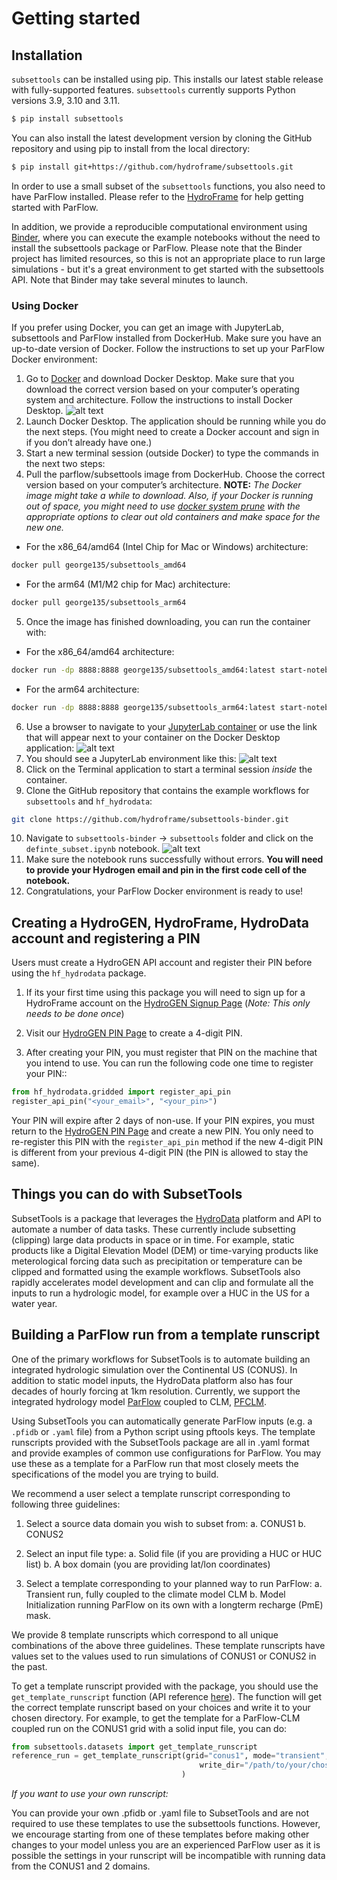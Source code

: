 # Getting started

## Installation

`subsettools` can be installed using pip. This installs our latest stable release with fully-supported features. `subsettools` currently supports Python versions 3.9, 3.10 and 3.11.

```bash
$ pip install subsettools
```

You can also install the latest development version by cloning the GitHub repository and using pip to install from the local directory:

```bash
$ pip install git+https://github.com/hydroframe/subsettools.git
```

In order to use a small subset of the `subsettools` functions, you also need to have ParFlow installed. Please refer to the [HydroFrame](https://hydroframe.org/) for help getting started with ParFlow.

In addition, we provide a reproducible computational environment using [Binder](https://mybinder.org/v2/gh/hydroframe/subsettools-binder/HEAD), where you can execute the example notebooks without the need to install the subsettools package or ParFlow. Please note that the Binder project has limited resources, so this is not an appropriate place to run large simulations - but it's a great environment to get started with the subsettools API. Note that Binder may take several minutes to launch.

### Using Docker

If you prefer using Docker, you can get an image with JupyterLab, subsettools and ParFlow installed from DockerHub. Make sure you have an up-to-date version of Docker. Follow the instructions to set up your ParFlow Docker environment:

1. Go to [Docker](https://www.docker.com/products/docker-desktop/) and download Docker Desktop. Make sure that you download the correct version based on your computer’s operating system and architecture. Follow the instructions to install Docker Desktop. ![alt text](https://github.com/hydroframe/subsettools/blob/update-docs/docs/Docker1.png)
2. Launch Docker Desktop. The application should be running while you do the next steps. (You might need to create a Docker account and sign in if you don’t already have one.)
3. Start a new terminal session (outside Docker) to type the commands in the next two steps:
4. Pull the parflow/subsettools image from DockerHub. Choose the correct version based on your computer’s architecture.
**NOTE:** *The Docker image might take a while to download. Also, if your Docker is running out of space, you might need to use [docker system prune](https://docs.docker.com/engine/reference/commandline/system_prune/) with the appropriate options to clear out old containers and make space for the new one.*

- For the x86_64/amd64 (Intel Chip for Mac or Windows) architecture:
```bash
docker pull george135/subsettools_amd64
```
- For the arm64 (M1/M2 chip for Mac) architecture:
```bash
docker pull george135/subsettools_arm64
```
5. Once the image has finished downloading, you can run the container with:
- For the x86_64/amd64 architecture:
```bash
docker run -dp 8888:8888 george135/subsettools_amd64:latest start-notebook.sh --NotebookApp.token=''
```
- For the arm64 architecture:
```bash
docker run -dp 8888:8888 george135/subsettools_arm64:latest start-notebook.sh --NotebookApp.token=''
```
6. Use a browser to navigate to your [JupyterLab container](http://localhost:8888/lab?) or use the link that will appear next to your container on the Docker Desktop application: ![alt text](https://github.com/hydroframe/subsettools/blob/update-docs/docs/Docker2.png)
7. You should see a JupyterLab environment like this: ![alt text](https://github.com/hydroframe/subsettools/blob/update-docs/docs/Docker3.png)
8. Click on the Terminal application to start a terminal session *inside* the container.
9. Clone the GitHub repository that contains the example workflows for `subsettools` and `hf_hydrodata`:
```bash
git clone https://github.com/hydroframe/subsettools-binder.git
```
10. Navigate to `subsettools-binder` -> `subsettools` folder and click on the `definte_subset.ipynb` notebook. ![alt text](https://github.com/hydroframe/subsettools/blob/update-docs/docs/Docker4.png)
11. Make sure the notebook runs successfully without errors. **You will need to provide your Hydrogen email and pin in the first code cell of the notebook.**
12. Congratulations, your ParFlow Docker environment is ready to use!

## Creating a HydroGEN, HydroFrame, HydroData account and registering a PIN

Users must create a HydroGEN API account and register their PIN before using the `hf_hydrodata` package.

1. If its your first time using this package you will need to sign up for a HydroFrame account on the [HydroGEN Signup Page](https://hydrogen.princeton.edu/signup) (*Note: This only needs to be done once*)

2. Visit our [HydroGEN PIN Page](https://hydrogen.princeton.edu/pin) to create a 4-digit PIN.

3. After creating your PIN, you must register that PIN on the machine that you intend to use. You can run the following code one time to register your PIN::  


```python
from hf_hydrodata.gridded import register_api_pin
register_api_pin("<your_email>", "<your_pin>")
```

Your PIN will expire after 2 days of non-use. If your PIN expires, you must return to
the [HydroGEN PIN Page](https://hydrogen.princeton.edu/pin) and create a new PIN. 
You only need to re-register this PIN with the `register_api_pin` method if the 
new 4-digit PIN is different from your previous 4-digit PIN (the PIN is allowed
to stay the same).

## Things you can do with SubsetTools

SubsetTools is a package that leverages the [HydroData](https://www.hydroframe.org/hydrodata) platform and API to automate a number of data tasks.  These currently include subsetting (clipping) large data products in space or in time.  For example, static products like a Digital Elevation Model (DEM) or time-varying products like meterological forcing data such as precipitation or temperature can be clipped and formatted using the example workflows.  SubsetTools also rapidly accelerates model development and can clip and formulate all the inputs to run a hydrologic model, for example over a HUC in the US for a water year.

## Building a ParFlow run from a template runscript

One of the primary workflows for SubsetTools is to automate building an integrated hydrologic simulation over the Continental US (CONUS).  In addition to static model inputs, the HydroData platform also has four decades of hourly forcing at 1km resolution.  Currently, we support the integrated hydrology model [ParFlow](https://www.parflow.org) coupled to CLM, [PFCLM](https://www.hydroframe.org/parflow-resources). 

Using SubsetTools you can automatically generate ParFlow inputs (e.g. a `.pfidb` or `.yaml` file) from a Python script using pftools keys.  The template runscripts provided with the SubsetTools package are all in .yaml format and provide examples of common use configurations for ParFlow. You may use these as a template for a ParFlow run that most closely meets the specifications of the model 
you are trying to build. 

We recommend a user select a template runscript corresponding to following three guidelines:
 
1. Select a source data domain you wish to subset from:
   a. CONUS1
   b. CONUS2
   
2. Select an input file type:
   a. Solid file (if you are providing a HUC or HUC list)
   b. A box domain (you are providing lat/lon coordinates)
   
3. Select a template corresponding to your planned way to run ParFlow:
   a. Transient run, fully coupled to the climate model CLM
   b. Model Initialization running ParFlow on its own with a longterm recharge (PmE) mask.
   
We provide 8 template runscripts which correspond to all unique combinations of the above three guidelines.
These template runscripts have values set to the values used to run simulations of CONUS1 or CONUS2 in the past.

To get a template runscript provided with the package, you should use the `get_template_runscript` function (API reference [here](https://hydroframesubsettools.readthedocs.io/en/latest/autoapi/subsettools/index.html#subsettools.get_template_runscript)). The function will get the correct template runscript based on your choices and write it to your chosen directory. For example, to get the template for a ParFlow-CLM coupled run on the CONUS1 grid with a solid input file, you can do:

```python
from subsettools.datasets import get_template_runscript
reference_run = get_template_runscript(grid="conus1", mode="transient", input_file_type="solid",
                                          write_dir="/path/to/your/chosen/directory"
                                      )
```

*If you want to use your own runscript:*

You can provide your own .pfidb or .yaml file to SubsetTools and are not required to use these templates to use the subsettools functions. 
However, we encourage starting from one of these templates before making other changes to your model unless you are an experienced ParFlow user as it is possible the settings in your runscript will be incompatible with running data from the CONUS1 and 2 domains. 

